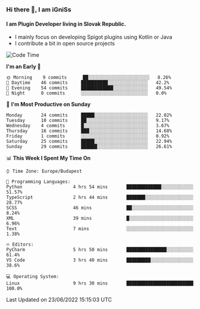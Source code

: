 ### Hi there 👋, I am iGniSs

#### I am Plugin Developer living in Slovak Republic.
- I mainly focus on developing Spigot plugins using Kotlin or Java
- I contribute a bit in open source projects

<!--START_SECTION:waka-->
![Code Time](http://img.shields.io/badge/Code%20Time-793%20hrs%203%20mins-blue)

**I'm an Early 🐤** 

```text
🌞 Morning    9 commits      ██░░░░░░░░░░░░░░░░░░░░░░░   8.26% 
🌆 Daytime    46 commits     ██████████░░░░░░░░░░░░░░░   42.2% 
🌃 Evening    54 commits     ████████████░░░░░░░░░░░░░   49.54% 
🌙 Night      0 commits      ░░░░░░░░░░░░░░░░░░░░░░░░░   0.0%

```
📅 **I'm Most Productive on Sunday** 

```text
Monday       24 commits     █████░░░░░░░░░░░░░░░░░░░░   22.02% 
Tuesday      10 commits     ██░░░░░░░░░░░░░░░░░░░░░░░   9.17% 
Wednesday    4 commits      █░░░░░░░░░░░░░░░░░░░░░░░░   3.67% 
Thursday     16 commits     ███░░░░░░░░░░░░░░░░░░░░░░   14.68% 
Friday       1 commits      ░░░░░░░░░░░░░░░░░░░░░░░░░   0.92% 
Saturday     25 commits     █████░░░░░░░░░░░░░░░░░░░░   22.94% 
Sunday       29 commits     ██████░░░░░░░░░░░░░░░░░░░   26.61%

```


📊 **This Week I Spent My Time On** 

```text
⌚︎ Time Zone: Europe/Budapest

💬 Programming Languages: 
Python                   4 hrs 54 mins       █████████████░░░░░░░░░░░░   51.57% 
TypeScript               2 hrs 44 mins       ███████░░░░░░░░░░░░░░░░░░   28.77% 
SCSS                     46 mins             ██░░░░░░░░░░░░░░░░░░░░░░░   8.24% 
XML                      39 mins             █░░░░░░░░░░░░░░░░░░░░░░░░   6.96% 
Text                     7 mins              ░░░░░░░░░░░░░░░░░░░░░░░░░   1.38%

🔥 Editors: 
PyCharm                  5 hrs 50 mins       ███████████████░░░░░░░░░░   61.4% 
VS Code                  3 hrs 40 mins       █████████░░░░░░░░░░░░░░░░   38.6%

💻 Operating System: 
Linux                    9 hrs 30 mins       █████████████████████████   100.0%

```


 Last Updated on 23/06/2022 15:15:03 UTC
<!--END_SECTION:waka-->
